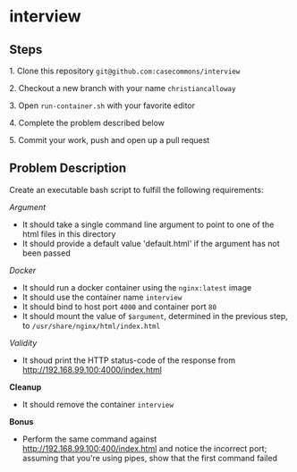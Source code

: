 # interview

## Steps

1\. Clone this repository `git@github.com:casecommons/interview`

2\. Checkout a new branch with your name `christiancalloway`

3\. Open `run-container.sh` with your favorite editor

4\. Complete the problem described below

5\. Commit your work, push and open up a pull request

## Problem Description

Create an executable bash script to fulfill the following requirements:

  *Argument*
  - It should take a single command line argument to point to one of the html files in this directory
  - It should provide a default value 'default.html' if the argument has not been passed

  *Docker*
  - It should run a docker container using the `nginx:latest` image
  - It should use the container name `interview`
  - It should bind to host port `4000` and container port `80`
  - It should mount the value of `$argument`, determined in the previous step, to `/usr/share/nginx/html/index.html`

  *Validity*
  - It shoud print the HTTP status-code of the response from http://192.168.99.100:4000/index.html

  **Cleanup**
  - It should remove the container `interview`

  **Bonus**
  - Perform the same command against http://192.168.99.100:400/index.html and notice the incorrect port; assuming that you're using pipes, show that the first command failed
